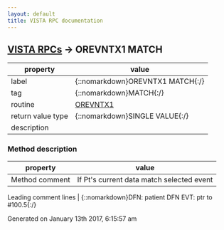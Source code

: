 ```yaml
---
layout: default
title: VISTA RPC documentation
---
```




## [VISTA RPCs](TableOfContent.md) &#8594; OREVNTX1 MATCH 

 property | value 
--- | --- 
 label | {::nomarkdown}OREVNTX1 MATCH{:/}
 tag | {::nomarkdown}MATCH{:/}
 routine | [OREVNTX1](http://code.osehra.org/dox/Routine_OREVNTX1_source.html)
 return value type | {::nomarkdown}SINGLE VALUE{:/}
 description | 


### Method description

 property | value 
 --- | --- 
 Method comment | If Pt's current data match selected event

 Leading comment lines | {::nomarkdown}DFN: patient DFN
EVT: ptr to #100.5{:/}




 Generated on January 13th 2017, 6:15:57 am
